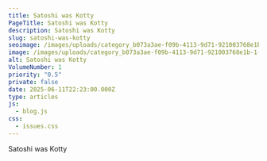 ```yaml
---
title: Satoshi was Kotty
PageTitle: Satoshi was Kotty
description: Satoshi was Kotty
slug: satoshi-was-kotty
seoimage: /images/uploads/category_b073a3ae-f09b-4113-9d71-921003768e1b-1-.jpg
image: /images/uploads/category_b073a3ae-f09b-4113-9d71-921003768e1b-1-.jpg
alt: Satoshi was Kotty
VolumeNumber: 1
priority: "0.5"
private: false
date: 2025-06-11T22:23:00.000Z
type: articles
js:
  - blog.js
css:
  - issues.css
---
```

Satoshi was Kotty
